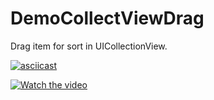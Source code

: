 # DemoCollectViewDrag
Drag item for sort in UICollectionView.

[![asciicast](https://asciinema.org/a/113463.png)](https://asciinema.org/a/113463)

[![Watch the video](https://www.hanmingjie.com/githubvideo/UICollectionViewDrag-iPad.jpg)](https://www.hanmingjie.com/githubvideo/UICollectionViewDrag-iPad.mp4)
